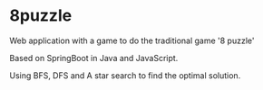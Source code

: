 # 8puzzle
Web application with a game to do the traditional game '8 puzzle'

Based on SpringBoot in Java and JavaScript.

Using BFS, DFS and A star search to find the optimal solution.
